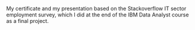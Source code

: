 My certificate and my presentation based on the Stackoverflow IT sector employment survey, which I did at the end of the IBM Data Analyst course as a final project.
